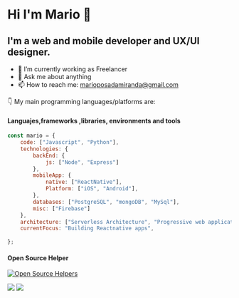 # Hi I'm Mario 👋

## I'm a web and mobile developer and UX/UI designer. 

- 🔭 I’m currently working as Freelancer
- 💬 Ask me about anything
- 📫 How to reach me: marioposadamiranda@gmail.com


👇 My main programming languages/platforms are:


#### Languajes,frameworks ,libraries, environments and tools

```javascript
const mario = {
    code: ["Javascript", "Python"],
    technologies: {
        backEnd: {
            js: ["Node", "Express"]
        },
        mobileApp: {
            native: ["ReactNative"],
            Platform: ["iOS", "Android"],
        },
        databases: ["PostgreSQL", "mongoDB", "MySql"],
        misc: ["Firebase"]
    },
    architecture: ["Serverless Architecture", "Progressive web applications", "Single page applications"],
    currentFocus: "Building Reactnative apps",
    
};
```

#### Open Source Helper

[![Open Source Helpers](https://www.codetriage.com/facebook/react-native/badges/users.svg)](https://www.codetriage.com/facebook/react-native)

<a href="https://www.instagram.com/marioposadamiranda/" target="_blank"><img src="https://img.shields.io/badge/-Instagram-%23E4405F?style=for-the-badge&logo=instagram&logoColor=white" target="_blank"></a>
 	<a href="https://www.linkedin.com/in/mario-posada/" target="_blank"><img src="https://img.shields.io/badge/-LinkedIn-%230077B5?style=for-the-badge&logo=linkedin&logoColor=white" target="_blank"></a> 





